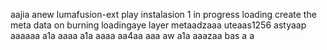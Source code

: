 aajia anew lumafusion-ext
play
instalasion 1
in progress
loading
create the meta
data on burning
loadingaye
layer
metaadzaaa
uteaas1256
astyaap
aaaaaa
a1a
aaaa
a1a
aaaa
aa4aa
aaa
aw
a1a
aaazaa
bas
a
a
